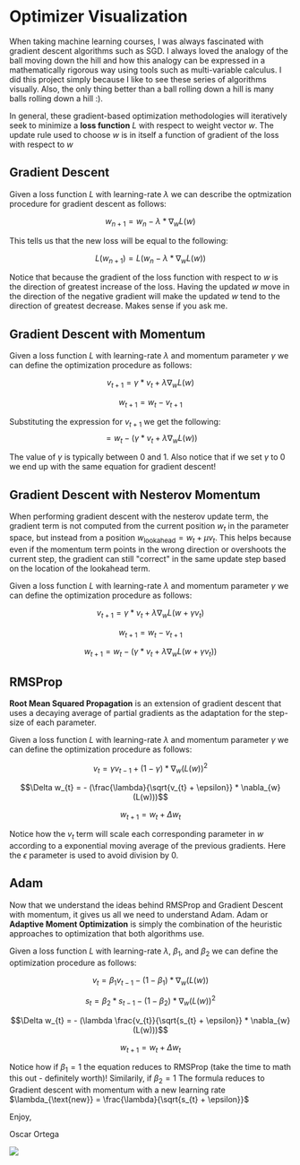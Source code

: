 

# Optimizer Visualization

When taking machine learning courses, I was always fascinated with gradient descent algorithms such as SGD.
I always loved the analogy of the ball moving down the hill and how this analogy can be expressed in a mathematically rigorous way using tools such as multi-variable calculus. 
I did this project simply because I like to see these series of algorithms visually. Also, the only thing better than a ball rolling down a hill is many balls rolling down a hill :).

In general, these gradient-based optimization methodologies will iteratively seek to minimize a **loss function** $L$ with respect to weight vector $w$. The update rule used to choose $w$ is in itself a function of gradient of the loss with respect to $w$ 

## Gradient Descent

Given a loss function $L$ with learning-rate $\lambda$ we can describe the optmization procedure for gradient descent as follows:

$$w_{n+1} = w_{n} - \lambda * \nabla_{w}L(w)$$

This tells us that the new loss will be equal to the following:

$$L(w_{n+1}) = L(w_{n} - \lambda * \nabla_{w}L(w))$$

Notice that because the gradient of the loss function with respect to $w$ is the direction of greatest increase of the loss. Having the updated $w$ move in the direction of the negative gradient will make the updated $w$ tend to the direction of greatest decrease. Makes sense if you ask me.

## Gradient Descent with Momentum

Given a loss function $L$ with learning-rate $\lambda$ and momentum parameter $\gamma$ we can define the optimization procedure as follows:

$$v_{t+1} = \gamma * v_{t} + \lambda \nabla_{w}L(w)$$

$$w_{t+1} = w_{t} - v_{t+1}$$

Substituting the expression for $v_{t+1}$ we get the following:
$$= w_{t} - (\gamma * v_{t} + \lambda \nabla_{w}L(w))$$

The value of $\gamma$ is typically between 0 and 1. Also notice that if we set $\gamma$ to 0 we end up with the same equation for gradient descent!

## Gradient Descent with Nesterov Momentum

When performing gradient descent with the nesterov update term, the gradient term is not computed from the current position $w_{t}$ in the parameter space, but instead from a position $w_{\textrm{lookahead}} = w_{t} + \mu v_{t}$. This helps because even if the momentum term points in the wrong direction or overshoots the current step, the gradient can still "correct" in the same update step based on the location of the lookahead term.


Given a loss function $L$ with learning-rate $\lambda$ and momentum parameter $\gamma$ we can define the optimization procedure as follows:

$$v_{t+1} = \gamma * v_{t} + \lambda \nabla_{w}L(w + \gamma v_{t})$$

$$w_{t+1} = w_{t} - v_{t+1}$$

$$w_{t+1} = w_{t} - (\gamma * v_{t} + \lambda \nabla_{w}L(w + \gamma v_{t}))$$

## RMSProp
**Root Mean Squared Propagation** is an extension of gradient descent that uses a decaying average of partial gradients as the adaptation for the step-size of each parameter. 

Given a loss function $L$ with learning-rate $\lambda$ and momentum parameter $\gamma$ we can define the optimization procedure as follows:

$$v_{t} = \gamma v_{t-1} + (1 - \gamma) * \nabla_{w}(L(w))^{2}$$ 

$$\Delta w_{t} = - (\frac{\lambda}{\sqrt{v_{t} + \epsilon}} * \nabla_{w}(L(w)))$$

$$w_{t+1} = w_{t} + \Delta w_{t}$$

Notice how the $v_{t}$ term will scale each corresponding parameter in $w$ according to a exponential moving average of the previous gradients. Here the $\epsilon$ parameter is used to avoid division by 0. 

## Adam

Now that we understand the ideas behind RMSProp and Gradient Descent with momentum, it gives us all we need to understand Adam. Adam or **Adaptive Moment Optimization** is simply the combination of the heuristic approaches to optimization that both algorithms use.

Given a loss function $L$ with learning-rate $\lambda$, $\beta_{1}$, and $\beta_{2}$ we can define the optimization procedure as follows:

$$v_{t} = \beta_{1} v_{t-1} - (1 - \beta_{1}) * \nabla_{w}(L(w))$$ 

$$s_{t} = \beta_{2} * s_{t-1} - (1 - \beta_{2}) * \nabla_{w}(L(w))^{2}$$

$$\Delta w_{t} = - (\lambda \frac{v_{t}}{\sqrt{s_{t} + \epsilon}} * \nabla_{w}(L(w)))$$

$$w_{t+1} = w_{t} + \Delta w_{t}$$

Notice how if $\beta_{1} = 1$ the equation reduces to RMSProp (take the time to math this out - definitely worth)! Similarily, if $\beta_{2} = 1$ The formula reduces to Gradient descent with momentum with a new learning rate $\lambda_{\text{new}} = \frac{\lambda}{\sqrt{s_{t} + \epsilon}}$

Enjoy,


Oscar Ortega

![](https://github.com/oortega20/opt_visualization/blob/master/opt.gif)
